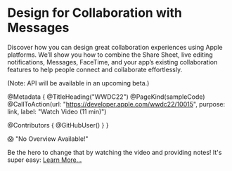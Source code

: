 # Design for Collaboration with Messages

Discover how you can design great collaboration experiences using Apple platforms. We’ll show you how to combine the Share Sheet, live editing notifications, Messages, FaceTime, and your app’s existing collaboration features to help people connect and collaborate effortlessly.

(Note: API will be available in an upcoming beta.)

@Metadata {
   @TitleHeading("WWDC22")
   @PageKind(sampleCode)
   @CallToAction(url: "https://developer.apple.com/wwdc22/10015", purpose: link, label: "Watch Video (11 min)")

   @Contributors {
      @GitHubUser(<replace this with your GitHub handle>)
   }
}

😱 "No Overview Available!"

Be the hero to change that by watching the video and providing notes! It's super easy:
 [Learn More…](https://wwdcnotes.github.io/WWDCNotes/documentation/wwdcnotes/contributing)
